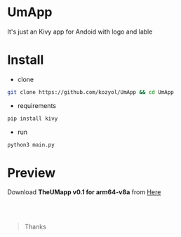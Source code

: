 # UmApp
It's just an Kivy app for Andoid with logo and lable

# Install
+ clone
```bash
git clone https://github.com/kozyol/UmApp && cd UmApp
```
+ requirements
```bash
pip install kivy
```
+ run
```bash
python3 main.py
```

# Preview
Download **TheUMapp v0.1 for arm64-v8a** from [Here](https://github.com/kozyol/UmApp/releases/download/v1.0/theumapp-0.1-arm64-v8a-debug.apk)

<br><br>
> Thanks
